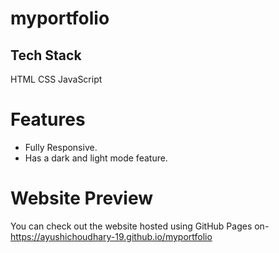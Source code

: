 # myportfolio
## Tech Stack
HTML
CSS
JavaScript

# Features
- Fully Responsive. 
- Has a dark and light mode feature.

# Website Preview
You can check out the website hosted using GitHub Pages on- https://ayushichoudhary-19.github.io/myportfolio

